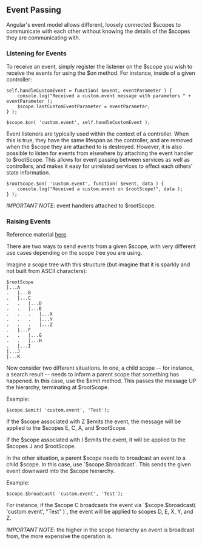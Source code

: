 ## Event Passing

Angular's event model allows different, loosely connected $scopes to communicate with each other without knowing the details of the $scopes they are communicating with.

### Listening for Events

To receive an event, simply register the listener on the $scope you wish to receive the events for using the $on method.  For instance, inside of a given controller:

```
self.handleCustomEvent = function( $event, eventParameter ) {
	console.log("Received a custom.event message with parameters " + eventParameter );
	$scope.lastCustomEventParameter = eventParameter;
} );

$scope.$on( 'custom.event', self.handleCustomEvent );
```

Event listeners are typically used within the context of a controller.  When this is true, they have the same lifespan as the controller, and are removed when the $scope they are attached to is destroyed.  However, it is also possible to listen for events from elsewhere by attaching the event handler to $rootScope.  This allows for event passing between services as well as controllers, and makes it easy for unrelated services to effect each others' state information.

```
$rootScope.$on( 'custom.event', function( $event, data ) {
	console.log("Received a custom.event on $rootScope!", data );
} );
```

_IMPORTANT NOTE_: event handlers attached to $rootScope.

### Raising Events

Reference material [here](https://docs.angularjs.org/api/ng/type/$rootScope.Scope).

There are two ways to send events from a given $scope, with very different use cases depending on the scope tree you are using.  

Imagine a scope tree with this structure (but imagine that it is sparkly and not built from ASCII characters):

```
$rootScope
|...A
.   |...B
.   |...C
.   .   |...D
.   .   |...E
.   .   .   |...X
.   .   .   |...Y
.   .   .   |...Z
.   |...F
.   .   |...G
.   .   |...H
.   |...I
|...J
|...K
```

Now consider two different situations.  In one, a child scope -- for instance, a search result -- needs to inform a parent scope that something has happened.  In this case, use the $emit method.  This passes the message UP the hierarchy, terminating at $rootScope.

Example:

```
$scope.$emit( 'custom.event', 'Test');
```

If the $scope associated with Z $emits the event, the message will be applied to the $scopes E, C, A, and $rootScope.

If the $scope associated with I $emits the event, it will be applied to the $scopes J and $rootScope.

In the other situation, a parent $scope needs to broadcast an event to a child $scope.  In this case, use `$scope.$broadcast`.  This sends the given event downward into the $scope hierarchy.

Example:

```
$scope.$broadcast( 'custom.event', 'Test');
```

For instance, if the $scope C broadcasts the event via `$scope.$broadcast( 'custom.event', "Test" )`, the event will be applied to scopes D, E, X, Y, and Z.  

_IMPORTANT NOTE_: the higher in the scope hierarchy an event is broadcast from, the more expensive the operation is.






